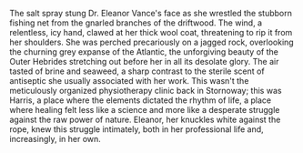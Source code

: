 The salt spray stung Dr. Eleanor Vance's face as she wrestled the stubborn fishing net from the gnarled branches of the driftwood.  The wind, a relentless, icy hand, clawed at her thick wool coat, threatening to rip it from her shoulders.  She was perched precariously on a jagged rock, overlooking the churning grey expanse of the Atlantic, the unforgiving beauty of the Outer Hebrides stretching out before her in all its desolate glory.  The air tasted of brine and seaweed, a sharp contrast to the sterile scent of antiseptic she usually associated with her work.  This wasn't the meticulously organized physiotherapy clinic back in Stornoway; this was Harris, a place where the elements dictated the rhythm of life, a place where healing felt less like a science and more like a desperate struggle against the raw power of nature.  Eleanor, her knuckles white against the rope, knew this struggle intimately, both in her professional life and, increasingly, in her own.
